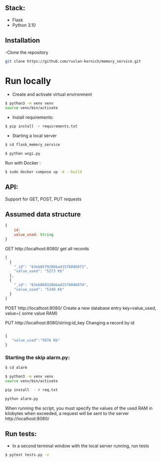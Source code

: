 

## Stack:
- Flask
- Python 3.10

## Installation

-Clone the repository

```bash
git clone https://github.com/ruslan-kornich/memory_service.git
```

# Run locally

- Create and activate virtual environment

```bash
$ python3 -m venv venv
source venv/bin/activate
```
- Install requirements:
```bash
$ pip install -r requirements.txt
```

- Starting a local server
```bash
$ cd flask_memory_service
```
```bash
$ python wsgi.py
```



Run with Docker :

```bash
$ sudo docker compose up -d --build
```

## API:
Support for GET, POST, PUT requests
## Assumed data structure

```jsx
{
	id: 
	value_used: String
}
```

GET http://localhost:8080/ get all records
```jsx
[
  {
    "_id": "63eb85f9286bad15760d6873",
    "value_used": "5273 Kb"
  },
  {
    "_id": "63eb8603286bad15760d6874",
    "value_used": "5340 Kb"
  }
]
```


POST http://localhost:8080/ Create a new database entry
key=value_used, 
value={ some value RAM}

PUT http://localhost:8080/string:id_key Changing a record by id

```jsx

{
   "value_used":"5676 Kb"
}
```




### Starting the skip alarm.py:
```bash
$ cd alarm
```

```bash
$ python3 -m venv venv
source venv/bin/activate
```

```bash
pip install  - r req.txt
```

```bash
python alarm.py
```

When running the script, you must specify the values of the used RAM in kilobytes
when exceeded, a request will be sent to the server http://localhost:8080/


## Run tests:
- In a second terminal window with the local server running, run tests

```bash
$ pytest tests.py -v
```



